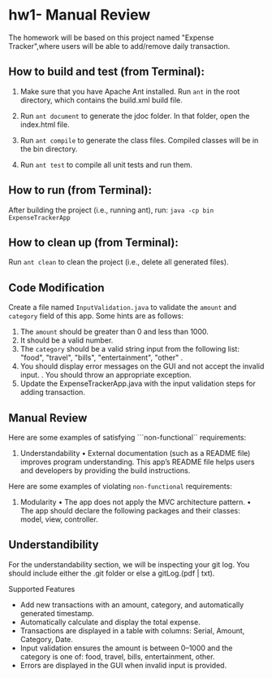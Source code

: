 # hw1- Manual Review

The homework will be based on this project named "Expense Tracker",where users will be able to add/remove daily transaction. 

## How to build and test (from Terminal):
1. Make sure that you have Apache Ant installed. Run ```ant``` in the root directory, which contains the build.xml build file.

2. Run ```ant document``` to generate the jdoc folder. In that folder, open the index.html file.

3. Run ```ant compile``` to generate the class files. Compiled classes will be in the bin directory.

4. Run ```ant test``` to compile all unit tests and run them.

## How to run (from Terminal):
After building the project (i.e., running ant), run: ```java -cp bin ExpenseTrackerApp```

## How to clean up (from Terminal):
Run ```ant clean``` to clean the project (i.e., delete all generated files).

## Code Modification

Create a file named ```InputValidation.java```  to validate the ```amount``` and ```category``` field of this app. Some hints are as follows:
1. The ```amount``` should be greater than 0 and less than 1000. 
2. It should be a valid number. 
3. The ```category``` should be a valid string input from the following list: "food", "travel", "bills", "entertainment", "other" .
4. You should display error messages on the GUI and not accept the invalid input. . You should throw an appropriate exception. 
5. Update the ExpenseTrackerApp.java with the input validation steps for adding transaction.

## Manual Review
Here are some examples of satisfying ```non-functional`` requirements:
1. Understandability
• External documentation (such as a README file) improves program understanding. This app’s
README file helps users and developers by providing the build instructions.


Here are some examples of violating ```non-functional``` requirements:
1.  Modularity
• The app does not apply the MVC architecture pattern.
• The app should declare the following packages and their classes: model, view, controller. 

## Understandibility
For the understandability section, we will be inspecting your git log. You should include either the .git folder or else a gitLog.(pdf | txt).

Supported Features
- Add new transactions with an amount, category, and automatically generated timestamp.
- Automatically calculate and display the total expense.
- Transactions are displayed in a table with columns: Serial, Amount, Category, Date.
- Input validation ensures the amount is between 0–1000 and the category is one of: food, travel, bills, entertainment, other.
- Errors are displayed in the GUI when invalid input is provided.
